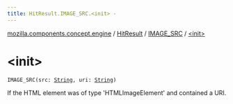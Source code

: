 ```yaml
---
title: HitResult.IMAGE_SRC.<init> - 
---
```


[mozilla.components.concept.engine](../../index.html) / [HitResult](../index.html) / [IMAGE_SRC](index.html) / [&lt;init&gt;](./-init-.html)

# &lt;init&gt;

`IMAGE_SRC(src: `[`String`](https://kotlinlang.org/api/latest/jvm/stdlib/kotlin/-string/index.html)`, uri: `[`String`](https://kotlinlang.org/api/latest/jvm/stdlib/kotlin/-string/index.html)`)`

If the HTML element was of type 'HTMLImageElement' and contained a URI.

